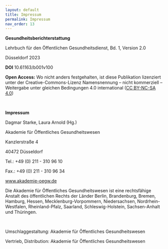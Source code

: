 ```yaml
---
layout: default
title: Impressum
permalink: Impressum
nav_order: 13
---
```


**Gesundheitsberichterstattung**

Lehrbuch für den Öffentlichen Gesundheitsdienst, Bd. 1, Version 2.0

Düsseldorf 2023 

**DOI** 10.61163/b001v100 

**Open Access:** Wo nicht anders festgehalten, ist diese Publikation lizenziert unter der Creative-Commons-Lizenz Namensnennung – nicht kommerziell – Weitergabe unter gleichen Bedingungen 4.0 international (<a href="https://creativecommons.org/licenses/by-nc-sa/4.0/">CC BY-NC-SA 4.0</a>)

<p>&nbsp;</p>

**Impressum**

Dagmar Starke, Laura Arnold (Hg.)

Akademie für Öffentliches Gesundheitswesen

Kanzlerstraße 4

40472 Düsseldorf

Tel.:  +49 (0) 211 - 310 96 10

Fax.: +49 (0) 211 - 310 96 34

<a href="www.akademie-oegw.de">www.akademie-oegw.de</a>

Die Akademie für Öffentliches Gesundheitswesen ist eine rechtsfähige Anstalt des öffentlichen Rechts der Länder Berlin, Brandenburg, Bremen, Hamburg, Hessen, Mecklenburg-Vorpommern, Niedersachsen, Nordrhein-Westfalen, Rheinland-Pfalz, Saarland, Schleswig-Holstein, Sachsen-Anhalt und Thüringen.

<p>&nbsp;</p>

Umschlaggestaltung: Akademie für Öffentliches Gesundheitswesen

Vertrieb, Distribution: Akademie für Öffentliches Gesundheitswesen 

